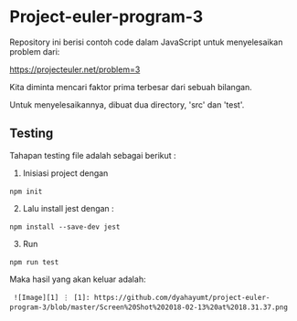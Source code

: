 # Project-euler-program-3

Repository ini berisi contoh code dalam JavaScript untuk menyelesaikan problem dari:

 https://projecteuler.net/problem=3

Kita diminta mencari faktor prima terbesar dari sebuah bilangan. 

Untuk menyelesaikannya, dibuat dua directory, 'src' dan 'test'. 

## Testing

Tahapan testing file adalah sebagai berikut :
1. Inisiasi project dengan 

`
npm init
`

2. Lalu install jest dengan :
 
 `
 npm install --save-dev jest
 `

 3. Run 
 
 `
 npm run test
 `
 
 Maka hasil yang akan keluar adalah:

`` ![Image][1]
⋮
[1]: https://github.com/dyahayumt/project-euler-program-3/blob/master/Screen%20Shot%202018-02-13%20at%2018.31.37.png``
